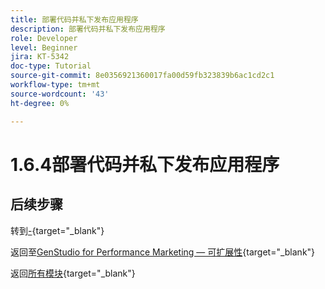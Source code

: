 ```yaml
---
title: 部署代码并私下发布应用程序
description: 部署代码并私下发布应用程序
role: Developer
level: Beginner
jira: KT-5342
doc-type: Tutorial
source-git-commit: 8e0356921360017fa00d59fb323839b6ac1cd2c1
workflow-type: tm+mt
source-wordcount: '43'
ht-degree: 0%

---
```


# 1.6.4部署代码并私下发布应用程序



## 后续步骤

转到[-](./ex2.md){target="_blank"}

返回至[GenStudio for Performance Marketing — 可扩展性](./genstudioext.md){target="_blank"}

返回[所有模块](./../../../overview.md){target="_blank"}
